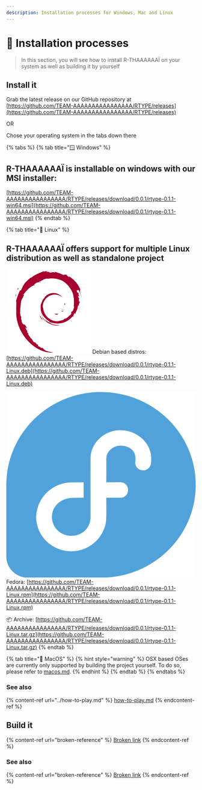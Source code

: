 ```yaml
---
description: Installation processes for Windows, Mac and Linux
---
```


# 💽 Installation processes

> In this section, you will see how to install R-THAAAAAAÏ on your system as well as building it by yourself

## Install it

Grab the latest release on our GitHub repository at [https://github.com/TEAM-AAAAAAAAAAAAAAAA/RTYPE/releases](https://github.com/TEAM-AAAAAAAAAAAAAAAA/RTYPE/releases)

OR

Chose your operating system in the tabs down there

{% tabs %}
{% tab title="🪟 Windows" %}
## R-THAAAAAAÏ is installable on windows with our MSI installer:

[https://github.com/TEAM-AAAAAAAAAAAAAAAA/RTYPE/releases/download/0.0.1/rtype-0.1.1-win64.msi](https://github.com/TEAM-AAAAAAAAAAAAAAAA/RTYPE/releases/download/0.0.1/rtype-0.1.1-win64.msi)
{% endtab %}

{% tab title="🐧 Linux" %}
## R-THAAAAAAÏ offers support for multiple Linux distribution as well as standalone project

<img src="../.gitbook/assets/image.png" alt="" data-size="line"> Debian based distros: [https://github.com/TEAM-AAAAAAAAAAAAAAAA/RTYPE/releases/download/0.0.1/rtype-0.1.1-Linux.deb](https://github.com/TEAM-AAAAAAAAAAAAAAAA/RTYPE/releases/download/0.0.1/rtype-0.1.1-Linux.deb)

<img src="../.gitbook/assets/image (2).png" alt="" data-size="line"> Fedora: [https://github.com/TEAM-AAAAAAAAAAAAAAAA/RTYPE/releases/download/0.0.1/rtype-0.1.1-Linux.rpm](https://github.com/TEAM-AAAAAAAAAAAAAAAA/RTYPE/releases/download/0.0.1/rtype-0.1.1-Linux.rpm)

:package: Archive: [https://github.com/TEAM-AAAAAAAAAAAAAAAA/RTYPE/releases/download/0.0.1/rtype-0.1.1-Linux.tar.gz](https://github.com/TEAM-AAAAAAAAAAAAAAAA/RTYPE/releases/download/0.0.1/rtype-0.1.1-Linux.tar.gz)
{% endtab %}

{% tab title="🍎 MacOS" %}
{% hint style="warning" %}
OSX based OSes are currently only supported by building the project yourself. To do so, please refer to [macos.md](../setup-and-install-process/macos.md "mention").
{% endhint %}
{% endtab %}
{% endtabs %}

### See also

{% content-ref url="../how-to-play.md" %}
[how-to-play.md](../how-to-play.md)
{% endcontent-ref %}

## Build it

{% content-ref url="broken-reference" %}
[Broken link](broken-reference)
{% endcontent-ref %}

### See also

{% content-ref url="broken-reference" %}
[Broken link](broken-reference)
{% endcontent-ref %}
